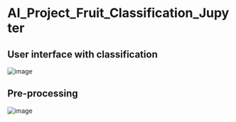 # AI_Project_Fruit_Classification_Jupyter
## User interface with classification
![image](https://github.com/XoXoTheFrozenFox/AI_Project_Fruit_Classification_Jupyter/assets/104361159/baf76224-283d-4ced-9881-05491fd31325)
## Pre-processing
![image](https://github.com/XoXoTheFrozenFox/AI_Project_Fruit_Classification_Jupyter/assets/104361159/fba63e15-ad30-4152-8f41-ee9de2d80c26)


